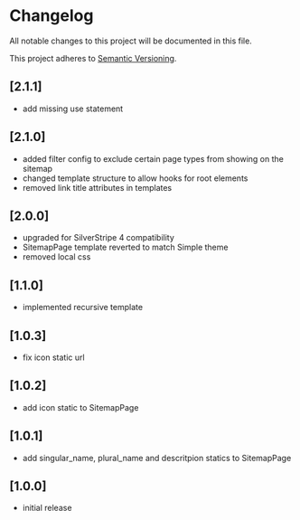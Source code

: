 # Changelog

All notable changes to this project will be documented in this file.

This project adheres to [Semantic Versioning](http://semver.org/).

## [2.1.1]

* add missing use statement

## [2.1.0]

* added filter config to exclude certain page types from showing on the sitemap
* changed template structure to allow hooks for root elements
* removed link title attributes in templates

## [2.0.0]

* upgraded for SilverStripe 4 compatibility
* SitemapPage template reverted to match Simple theme
* removed local css

## [1.1.0]

* implemented recursive template

## [1.0.3]

* fix icon static url

## [1.0.2]

* add icon static to SitemapPage

## [1.0.1]

* add singular_name, plural_name and descritpion statics to SitemapPage

## [1.0.0]

* initial release
